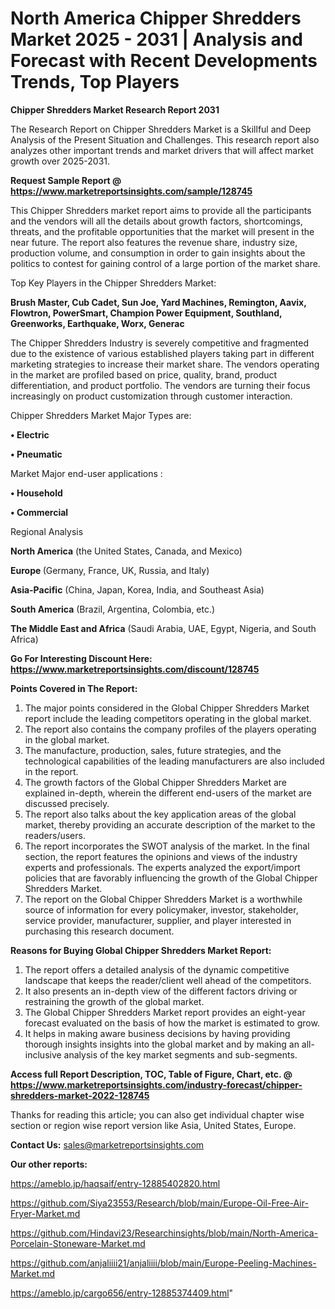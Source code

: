 # North America Chipper Shredders Market 2025 - 2031 | Analysis and Forecast with Recent Developments Trends, Top Players

<strong>Chipper Shredders Market Research Report 2031</strong>

The Research Report on Chipper Shredders Market is a Skillful and Deep Analysis of the Present Situation and Challenges. This research report also analyzes other important trends and market drivers that will affect market growth over 2025-2031.

<strong>Request Sample Report @ <a href=https://www.marketreportsinsights.com/sample/128745>https://www.marketreportsinsights.com/sample/128745</a></strong>

This Chipper Shredders market report aims to provide all the participants and the vendors will all the details about growth factors, shortcomings, threats, and the profitable opportunities that the market will present in the near future. The report also features the revenue share, industry size, production volume, and consumption in order to gain insights about the politics to contest for gaining control of a large portion of the market share.

Top Key Players in the Chipper Shredders Market:

<strong>Brush Master, Cub Cadet, Sun Joe, Yard Machines, Remington, Aavix, Flowtron, PowerSmart, Champion Power Equipment, Southland, Greenworks, Earthquake, Worx, Generac</strong>

The Chipper Shredders Industry is severely competitive and fragmented due to the existence of various established players taking part in different marketing strategies to increase their market share. The vendors operating in the market are profiled based on price, quality, brand, product differentiation, and product portfolio. The vendors are turning their focus increasingly on product customization through customer interaction.

Chipper Shredders Market Major Types are:

<strong>• Electric

• Pneumatic</strong>

Market Major end-user applications :

<strong>• Household

• Commercial</strong>

Regional Analysis

</u><strong><b>North America</b></strong> (the United States, Canada, and Mexico)

<strong><b>Europe </b></strong>(Germany, France, UK, Russia, and Italy)

<strong><b>Asia-Pacific</b></strong> (China, Japan, Korea, India, and Southeast Asia)

<strong><b>South America</b></strong> (Brazil, Argentina, Colombia, etc.)

<strong><b>The Middle East and Africa</b></strong> (Saudi Arabia, UAE, Egypt, Nigeria, and South Africa)

<strong>Go For Interesting Discount Here: <a href=https://www.marketreportsinsights.com/discount/128745>https://www.marketreportsinsights.com/discount/128745</a></strong>

<strong>Points Covered in The Report:</strong>
<ol>
  <li>The major points considered in the Global Chipper Shredders Market report include the leading competitors operating in the global market.</li>
  <li>The report also contains the company profiles of the players operating in the global market.</li>
  <li>The manufacture, production, sales, future strategies, and the technological capabilities of the leading manufacturers are also included in the report.</li>
  <li>The growth factors of the Global Chipper Shredders Market are explained in-depth, wherein the different end-users of the market are discussed precisely.</li>
  <li>The report also talks about the key application areas of the global market, thereby providing an accurate description of the market to the readers/users.</li>
  <li>The report incorporates the SWOT analysis of the market. In the final section, the report features the opinions and views of the industry experts and professionals. The experts analyzed the export/import policies that are favorably influencing the growth of the Global Chipper Shredders Market.</li>
  <li>The report on the Global Chipper Shredders Market is a worthwhile source of information for every policymaker, investor, stakeholder, service provider, manufacturer, supplier, and player interested in purchasing this research document.</li>
</ol>
<strong>Reasons for Buying Global Chipper Shredders Market Report:</strong>

<ol>
  <li>The report offers a detailed analysis of the dynamic competitive landscape that keeps the reader/client well ahead of the competitors.</li>
  <li>It also presents an in-depth view of the different factors driving or restraining the growth of the global market.</li>
  <li>The Global Chipper Shredders Market report provides an eight-year forecast evaluated on the basis of how the market is estimated to grow.</li>
  <li>It helps in making aware business decisions by having providing thorough insights insights into the global market and by making an all-inclusive analysis of the key market segments and sub-segments.</li>
</ol>
<strong>Access full Report Description, TOC, Table of Figure, Chart, etc. @ <a href=https://www.marketreportsinsights.com/industry-forecast/chipper-shredders-market-2022-128745>https://www.marketreportsinsights.com/industry-forecast/chipper-shredders-market-2022-128745</a></strong>


Thanks for reading this article; you can also get individual chapter wise section or region wise report version like Asia, United States, Europe.

<strong>Contact Us:</strong>
sales@marketreportsinsights.com

<strong>Our other reports:</strong>

<a href=https://ameblo.jp/haqsaif/entry-12885402820.html>https://ameblo.jp/haqsaif/entry-12885402820.html</a>

<a href=https://github.com/Siya23553/Research/blob/main/Europe-Oil-Free-Air-Fryer-Market.md>https://github.com/Siya23553/Research/blob/main/Europe-Oil-Free-Air-Fryer-Market.md</a>

<a href=https://github.com/Hindavi23/Researchinsights/blob/main/North-America-Porcelain-Stoneware-Market.md>https://github.com/Hindavi23/Researchinsights/blob/main/North-America-Porcelain-Stoneware-Market.md</a>

<a href=https://github.com/anjaliiii21/anjaliiii/blob/main/Europe-Peeling-Machines-Market.md>https://github.com/anjaliiii21/anjaliiii/blob/main/Europe-Peeling-Machines-Market.md</a>

<a href=https://ameblo.jp/cargo656/entry-12885374409.html>https://ameblo.jp/cargo656/entry-12885374409.html</a>"
